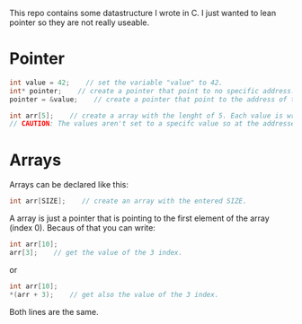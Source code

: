 This repo contains some datastructure I wrote in C.
I just wanted to lean pointer so they are not really useable.

# Pointer 

``` c
int value = 42;    // set the variable "value" to 42.
int* pointer;    // create a pointer that point to no specific address.
pointer = &value;    // create a pointer that point to the address of the variable "value".
```

``` c
int arr[5];    // create a array with the lenght of 5. Each value is written after another in memory.
// CAUTION: The values aren't set to a specifc value so at the addresses are old memory values saved!
```

# Arrays

Arrays can be declared like this:

``` c
int arr[SIZE];    // create an array with the entered SIZE.
```

A array is just a pointer that is pointing to the first element of the array (index 0).
Becaus of that you can write:

``` c
int arr[10];
arr[3];    // get the value of the 3 index.
```

or

``` c
int arr[10];
*(arr + 3);    // get also the value of the 3 index.
```

Both lines are the same.
